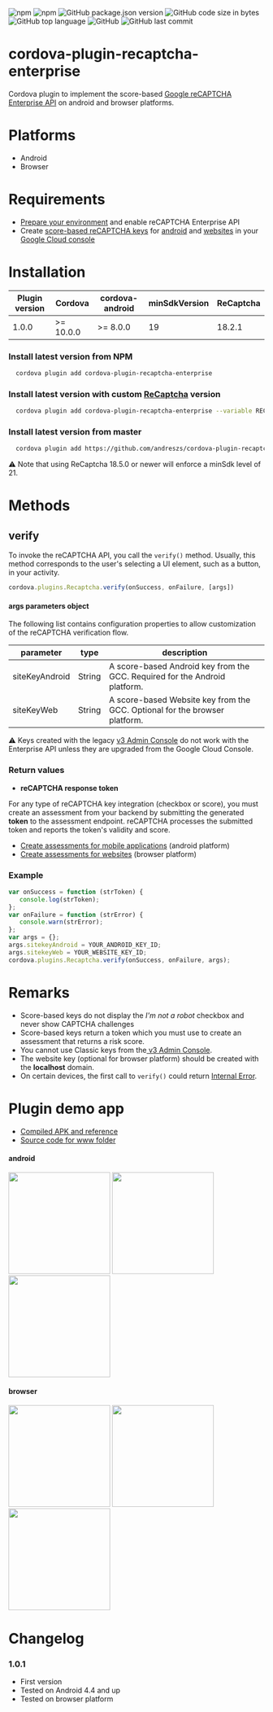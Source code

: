 ![npm](https://img.shields.io/npm/dt/cordova-plugin-recaptcha-enterprise) ![npm](https://img.shields.io/npm/v/cordova-plugin-recaptcha-enterprise) ![GitHub package.json version](https://img.shields.io/github/package-json/v/andreszs/cordova-plugin-recaptcha-enterprise?color=FF6D00&label=master&logo=github) ![GitHub code size in bytes](https://img.shields.io/github/languages/code-size/andreszs/cordova-plugin-recaptcha-enterprise) ![GitHub top language](https://img.shields.io/github/languages/top/andreszs/cordova-plugin-recaptcha-enterprise) ![GitHub](https://img.shields.io/github/license/andreszs/cordova-plugin-recaptcha-enterprise) ![GitHub last commit](https://img.shields.io/github/last-commit/andreszs/cordova-plugin-recaptcha-enterprise)

# cordova-plugin-recaptcha-enterprise

Cordova plugin to implement the score-based [Google reCAPTCHA Enterprise API](https://cloud.google.com/recaptcha-enterprise/docs/overview "Google reCAPTCHA Enterprise API") on android and browser platforms.

# Platforms

- Android
- Browser

# Requirements

- [Prepare your environment](https://cloud.google.com/recaptcha-enterprise/docs/prepare-environment "Prepare your environment") and enable reCAPTCHA Enterprise API
- Create [score-based reCAPTCHA keys](https://cloud.google.com/recaptcha-enterprise/docs/keys "score-based reCAPTCHA keys") for [android](https://cloud.google.com/recaptcha-enterprise/docs/create-key-mobile "android") and [websites](https://cloud.google.com/recaptcha-enterprise/docs/create-key-website "websites") in your [Google Cloud console](https://console.cloud.google.com/security/recaptcha?orgonly=true&project=plugin-demo-1718371135488&supportedpurview=organizationId,folder,project " Google Cloud console")

# Installation

| Plugin version | Cordova | cordova-android | minSdkVersion | ReCaptcha |
| --- | --- | --- | --- | --- |
| 1.0.0 | >= 10.0.0 | >= 8.0.0 | 19 | 18.2.1 |

### Install latest version from NPM

```bash
  cordova plugin add cordova-plugin-recaptcha-enterprise
```

### Install latest version with custom [ReCaptcha](https://mvnrepository.com/artifact/com.google.android.recaptcha/recaptcha) version

```bash
  cordova plugin add cordova-plugin-recaptcha-enterprise --variable RECAPTCHA_VERSION=18.2.1
```

### Install latest version from master

```bash
  cordova plugin add https://github.com/andreszs/cordova-plugin-recaptcha-enterprise
```
⚠ Note that using ReCaptcha 18.5.0 or newer will enforce a minSdk level of 21.

# Methods

## verify

To invoke the reCAPTCHA API, you call the `verify()` method. Usually, this method corresponds to the user's selecting a UI element, such as a button, in your activity.

```javascript
cordova.plugins.Recaptcha.verify(onSuccess, onFailure, [args])
```

#### args parameters object

The following list contains configuration properties to allow customization of the reCAPTCHA verification flow.

| parameter | type | description |
| --- | --- | --- |
| siteKeyAndroid | String | A score-based Android key from the GCC. Required for the Android platform. |
| siteKeyWeb | String | A score-based Website key from the GCC. Optional for the browser platform. |

⚠ Keys created with the legacy [v3 Admin Console](https://www.google.com/recaptcha/admin/ "v3 Admin Console") do not work with the Enterprise API unless they are upgraded from the Google Cloud Console.

### Return values

- **reCAPTCHA response token**

For any type of reCAPTCHA key integration (checkbox or score), you must create an assessment from your backend by submitting the generated **token** to the assessment endpoint. reCAPTCHA processes the submitted token and reports the token's validity and score.

- [Create assessments for mobile applications](https://cloud.google.com/recaptcha-enterprise/docs/create-assessment-mobile "Create assessments for mobile applications") (android platform)
- [Create assessments for websites](https://cloud.google.com/recaptcha-enterprise/docs/create-assessment-website "Create assessments for websites") (browser platform)

### Example

 ```javascript
var onSuccess = function (strToken) {
    console.log(strToken);
};
var onFailure = function (strError) {
    console.warn(strError);
};
var args = {};
args.sitekeyAndroid = YOUR_ANDROID_KEY_ID;
args.sitekeyWeb = YOUR_WEBSITE_KEY_ID;
cordova.plugins.Recaptcha.verify(onSuccess, onFailure, args);
```

# Remarks

- Score-based keys do not display the *I'm not a robot* checkbox and never show CAPTCHA challenges
- Score-based keys return a token which you must use to create an assessment that returns a risk score.
- You cannot use Classic keys from the[ v3 Admin Console](https://www.google.com/recaptcha/admin " v3 Admin Console").
- The website key (optional for browser platform) should be created with the **localhost** domain.
- On certain devices, the first call to `verify()` could return [Internal Error](https://cloud.google.com/recaptcha-enterprise/docs/reference/android/com/google/android/recaptcha/RecaptchaErrorCode#INTERNAL_ERROR "Internal Error").

# Plugin demo app

- [Compiled APK and reference](https://www.andreszsogon.com/com-andreszs-grecaptcha-demo/)
- [Source code for www folder](https://github.com/andreszs/cordova-plugin-demos)

#### android
<img src="https://github.com/andreszs/cordova-plugin-demos/blob/main/com.andreszs.grecaptcha.demo/screenshots/android/grecaptcha-01.png?raw=true" width="200" /> <img src="https://github.com/andreszs/cordova-plugin-demos/blob/main/com.andreszs.grecaptcha.demo/screenshots/android/grecaptcha-02.png?raw=true" width="200" /> <img src="https://github.com/andreszs/cordova-plugin-demos/blob/main/com.andreszs.grecaptcha.demo/screenshots/android/grecaptcha-03.png?raw=true" width="200" />

#### browser
<img src="https://github.com/andreszs/cordova-plugin-demos/blob/main/com.andreszs.grecaptcha.demo/screenshots/browser/grecaptcha-01.png?raw=true" width="200" /> <img src="https://github.com/andreszs/cordova-plugin-demos/blob/main/com.andreszs.grecaptcha.demo/screenshots/browser/grecaptcha-02.png?raw=true" width="200" /> <img src="https://github.com/andreszs/cordova-plugin-demos/blob/main/com.andreszs.grecaptcha.demo/screenshots/browser/grecaptcha-03.png?raw=true" width="200" />

# Changelog

### 1.0.1

- First version
- Tested on Android 4.4 and up
- Tested on browser platform
